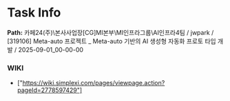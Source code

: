 # Task Info

**Path:** 카페24(주)\본사사업장\[CG]MI본부\MI인프라그룹\AI인프라4팀 / jwpark / [319106] Meta-auto 프로젝트 _ Meta-auto 기반의 AI 생성형 자동화 프로토 타입 개발 / 2025-09-01_00-00-00

### WIKI
- ["https://wiki.simplexi.com/pages/viewpage.action?pageId=2778597429"]

